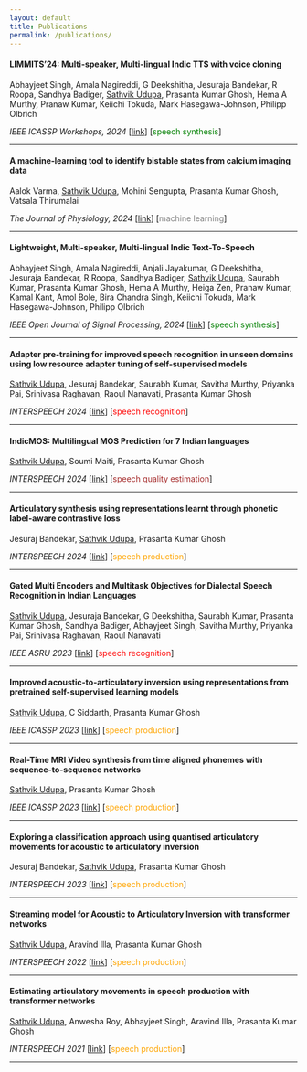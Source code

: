 ```yaml
---
layout: default
title: Publications
permalink: /publications/
---
```


<h4>LIMMITS’24: Multi-speaker, Multi-lingual Indic TTS with voice cloning</h4> 

Abhayjeet Singh, Amala Nagireddi, G Deekshitha, Jesuraja Bandekar, R Roopa, Sandhya Badiger, <u>Sathvik Udupa</u>, Prasanta Kumar Ghosh, Hema A Murthy, Pranaw Kumar, Keiichi Tokuda, Mark Hasegawa-Johnson, Philipp Olbrich

<i>IEEE ICASSP Workshops, 2024</i> [<a href="https://scholar.google.com/citations?view_op=view_citation&hl=en&user=Bi1QvpIAAAAJ&sortby=pubdate&citation_for_view=Bi1QvpIAAAAJ:_FxGoFyzp5QC">link</a>] [<span style="color:green">speech synthesis</span>]

---

<h4>A machine‐learning tool to identify bistable states from calcium imaging data</h4>

Aalok Varma, <u>Sathvik Udupa</u>, Mohini Sengupta, Prasanta Kumar Ghosh, Vatsala Thirumalai

<i>The Journal of Physiology, 2024</i> [<a href="https://scholar.google.com/citations?view_op=view_citation&hl=en&user=Bi1QvpIAAAAJ&sortby=pubdate&citation_for_view=Bi1QvpIAAAAJ:9yKSN-GCB0IC">link</a>] [<span style="color:grey">machine learning</span>]

---

<h4>Lightweight, Multi-speaker, Multi-lingual Indic Text-To-Speech</h4>

Abhayjeet Singh, Amala Nagireddi, Anjali Jayakumar, G Deekshitha, Jesuraja Bandekar, R Roopa, Sandhya Badiger, <u>Sathvik Udupa</u>, Saurabh Kumar, Prasanta Kumar Ghosh, Hema A Murthy, Heiga Zen, Pranaw Kumar, Kamal Kant, Amol Bole, Bira Chandra Singh, Keiichi Tokuda, Mark Hasegawa-Johnson, Philipp Olbrich

<i>IEEE Open Journal of Signal Processing, 2024</i> [<a href="https://scholar.google.com/citations?view_op=view_citation&hl=en&user=Bi1QvpIAAAAJ&sortby=pubdate&citation_for_view=Bi1QvpIAAAAJ:ufrVoPGSRksC">link</a>] [<span style="color:green">speech synthesis</span>]

---

<h4>Adapter pre-training for improved speech recognition in unseen domains using low resource adapter tuning of self-supervised models</h4>

<u>Sathvik Udupa</u>, Jesuraj Bandekar, Saurabh Kumar, Savitha Murthy, Priyanka Pai, Srinivasa Raghavan, Raoul Nanavati, Prasanta Kumar Ghosh

<i>INTERSPEECH 2024</i> [<a href="https://scholar.google.com/citations?view_op=view_citation&hl=en&user=Bi1QvpIAAAAJ&sortby=pubdate&citation_for_view=Bi1QvpIAAAAJ:Se3iqnhoufwC">link</a>] [<span style="color:red">speech recognition</span>]

---

<h4>IndicMOS: Multilingual MOS Prediction for 7 Indian languages</h4>
<u>Sathvik Udupa</u>, Soumi Maiti, Prasanta Kumar Ghosh

<i>INTERSPEECH 2024</i> [<a href="https://scholar.google.com/citations?view_op=view_citation&hl=en&user=Bi1QvpIAAAAJ&sortby=pubdate&citation_for_view=Bi1QvpIAAAAJ:LkGwnXOMwfcC">link</a>] [<span style="color:brown">speech quality estimation</span>]

---
<h4>Articulatory synthesis using representations learnt through phonetic label-aware contrastive loss</h4>
Jesuraj Bandekar, <u>Sathvik Udupa</u>, Prasanta Kumar Ghosh

<i>INTERSPEECH 2024</i> [<a href="https://scholar.google.com/citations?view_op=view_citation&hl=en&user=Bi1QvpIAAAAJ&sortby=pubdate&citation_for_view=Bi1QvpIAAAAJ:roLk4NBRz8UC">link</a>] [<span style="color:orange">speech production</span>]

---

<h4>Gated Multi Encoders and Multitask Objectives for Dialectal Speech Recognition in Indian Languages</h4>

<u>Sathvik Udupa</u>, Jesuraja Bandekar, G Deekshitha, Saurabh Kumar, Prasanta Kumar Ghosh, Sandhya Badiger, Abhayjeet Singh, Savitha Murthy, Priyanka Pai, Srinivasa Raghavan, Raoul Nanavati

<i>IEEE ASRU 2023</i> [<a href="https://scholar.google.com/citations?view_op=view_citation&hl=en&user=Bi1QvpIAAAAJ&sortby=pubdate&citation_for_view=Bi1QvpIAAAAJ:WF5omc3nYNoC">link</a>] [<span style="color:red">speech recognition</span>]

---

<h4>Improved acoustic-to-articulatory inversion using representations from pretrained self-supervised learning models</h4>

<u>Sathvik Udupa</u>, C Siddarth, Prasanta Kumar Ghosh

<i>IEEE ICASSP 2023</i> [<a href="https://scholar.google.com/citations?view_op=view_citation&hl=en&user=Bi1QvpIAAAAJ&sortby=pubdate&citation_for_view=Bi1QvpIAAAAJ:zYLM7Y9cAGgC">link</a>] [<span style="color:orange">speech production</span>]

---

<h4>Real-Time MRI Video synthesis from time aligned phonemes with sequence-to-sequence networks</h4>

<u>Sathvik Udupa</u>, Prasanta Kumar Ghosh

<i>IEEE ICASSP 2023</i> [<a href="https://scholar.google.com/citations?view_op=view_citation&hl=en&user=Bi1QvpIAAAAJ&sortby=pubdate&citation_for_view=Bi1QvpIAAAAJ:UeHWp8X0CEIC">link</a>] [<span style="color:orange">speech production</span>]

---

<h4>Exploring a classification approach using quantised articulatory movements for acoustic to articulatory inversion</h4>

Jesuraj Bandekar, <u>Sathvik Udupa</u>, Prasanta Kumar Ghosh

<i>INTERSPEECH 2023</i> [<a href="https://scholar.google.com/citations?view_op=view_citation&hl=en&user=Bi1QvpIAAAAJ&sortby=pubdate&citation_for_view=Bi1QvpIAAAAJ:Y0pCki6q_DkC">link</a>] [<span style="color:orange">speech production</span>]


---

<h4>Streaming model for Acoustic to Articulatory Inversion with transformer networks</h4>

<u>Sathvik Udupa</u>, Aravind Illa, Prasanta Kumar Ghosh

<i>INTERSPEECH 2022</i> [<a href="https://scholar.google.com/citations?view_op=view_citation&hl=en&user=Bi1QvpIAAAAJ&sortby=pubdate&citation_for_view=Bi1QvpIAAAAJ:qjMakFHDy7sC">link</a>] [<span style="color:orange">speech production</span>]

---

<h4>Estimating articulatory movements in speech production with transformer networks</h4>

<u>Sathvik Udupa</u>, Anwesha Roy, Abhayjeet Singh, Aravind Illa, Prasanta Kumar Ghosh

<i>INTERSPEECH 2021</i> [<a href="https://scholar.google.com/citations?view_op=view_citation&hl=en&user=Bi1QvpIAAAAJ&sortby=pubdate&citation_for_view=Bi1QvpIAAAAJ:u5HHmVD_uO8C">link</a>] [<span style="color:orange">speech production</span>]

---

